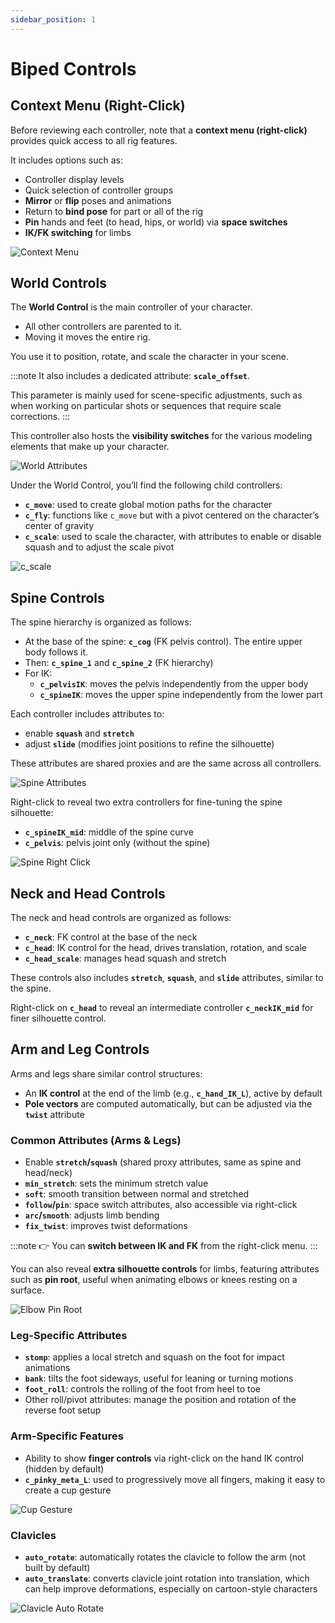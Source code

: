 ```yaml
---
sidebar_position: 1
---
```


# Biped Controls

## Context Menu (Right-Click)

Before reviewing each controller, note that a **context menu (right-click)** provides quick access to all rig features.

It includes options such as:

- Controller display levels
- Quick selection of controller groups
- **Mirror** or **flip** poses and animations
- Return to **bind pose** for part or all of the rig
- **Pin** hands and feet (to head, hips, or world) via **space switches**
- **IK/FK switching** for limbs

![Context Menu](./img/menu_contextuel.png)

## World Controls

The **World Control** is the main controller of your character.

- All other controllers are parented to it.
- Moving it moves the entire rig.

You use it to position, rotate, and scale the character in your scene.

:::note
It also includes a dedicated attribute: **`scale_offset`**.

This parameter is mainly used for scene-specific adjustments, such as when working on particular shots or sequences that require scale corrections.
:::

This controller also hosts the **visibility switches** for the various modeling elements that make up your character.

![World Attributes](./img/world_attr.png)

Under the World Control, you’ll find the following child controllers:

- **`c_move`**: used to create global motion paths for the character
- **`c_fly`**: functions like `c_move` but with a pivot centered on the character’s center of gravity
- **`c_scale`**: used to scale the character, with attributes to enable or disable squash and to adjust the scale pivot

![c_scale](./img/c_scale.gif)

## Spine Controls

The spine hierarchy is organized as follows:

- At the base of the spine: **`c_cog`** (FK pelvis control). The entire upper body follows it.
- Then: **`c_spine_1`** and **`c_spine_2`** (FK hierarchy)
- For IK:
  - **`c_pelvisIK`**: moves the pelvis independently from the upper body
  - **`c_spineIK`**: moves the upper spine independently from the lower part

Each controller includes attributes to:

- enable **`squash`** and **`stretch`**
- adjust **`slide`** (modifies joint positions to refine the silhouette)

These attributes are shared proxies and are the same across all controllers.

![Spine Attributes](./img/spine_attr.gif)

Right-click to reveal two extra controllers for fine-tuning the spine silhouette:

- **`c_spineIK_mid`**: middle of the spine curve
- **`c_pelvis`**: pelvis joint only (without the spine)

![Spine Right Click](./img/spine_click_droit.png)

## Neck and Head Controls

The neck and head controls are organized as follows:

- **`c_neck`**: FK control at the base of the neck
- **`c_head`**: IK control for the head, drives translation, rotation, and scale
- **`c_head_scale`**: manages head squash and stretch

These controls also includes **`stretch`**, **`squash`**, and **`slide`** attributes, similar to the spine.

Right-click on **`c_head`** to reveal an intermediate controller **`c_neckIK_mid`** for finer silhouette control.

## Arm and Leg Controls

Arms and legs share similar control structures:

- An **IK control** at the end of the limb (e.g., **`c_hand_IK_L`**), active by default
- **Pole vectors** are computed automatically, but can be adjusted via the **`twist`** attribute

### Common Attributes (Arms & Legs)

- Enable **`stretch`/`squash`** (shared proxy attributes, same as spine and head/neck)
- **`min_stretch`**: sets the minimum stretch value
- **`soft`**: smooth transition between normal and stretched
- **`follow`/`pin`**: space switch attributes, also accessible via right-click
- **`arc`/`smooth`**: adjusts limb bending
- **`fix_twist`**: improves twist deformations

:::note
👉 You can **switch between IK and FK** from the right-click menu.
:::

You can also reveal **extra silhouette controls** for limbs, featuring attributes such as **pin root**, useful when animating elbows or knees resting on a surface.

![Elbow Pin Root](./img/elbow_pinroot.gif)

### Leg-Specific Attributes

- **`stomp`**: applies a local stretch and squash on the foot for impact animations
- **`bank`**: tilts the foot sideways, useful for leaning or turning motions
- **`foot_roll`**: controls the rolling of the foot from heel to toe
- Other roll/pivot attributes: manage the position and rotation of the reverse foot setup

### Arm-Specific Features

- Ability to show **finger controls** via right-click on the hand IK control (hidden by default)
- **`c_pinky_meta_L`**: used to progressively move all fingers, making it easy to create a cup gesture

![Cup Gesture](./img/cup_gesture.gif)

### Clavicles

- **`auto_rotate`**: automatically rotates the clavicle to follow the arm (not built by default)
- **`auto_translate`**: converts clavicle joint rotation into translation, which can help improve deformations, especially on cartoon-style characters

![Clavicle Auto Rotate](./img/clav_autororient.gif)
